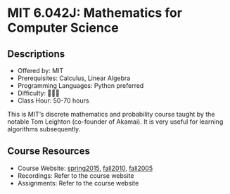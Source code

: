# MIT 6.042J: Mathematics for Computer Science

## Descriptions

- Offered by: MIT
- Prerequisites: Calculus, Linear Algebra
- Programming Languages: Python preferred
- Difficulty: 🌟🌟🌟
- Class Hour: 50-70 hours

This is MIT‘s discrete mathematics and probability course taught by the notable Tom Leighton (co-founder of Akamai). It is very useful for learning algorithms subsequently.

## Course Resources

- Course Website: [spring2015](https://ocw.mit.edu/courses/6-042j-mathematics-for-computer-science-spring-2015/), [fall2010](https://ocw.mit.edu/courses/electrical-engineering-and-computer-science/6-042j-mathematics-for-computer-science-fall-2010/), [fall2005](https://ocw.mit.edu/courses/6-042j-mathematics-for-computer-science-fall-2005/)
- Recordings: Refer to the course website
- Assignments: Refer to the course website

